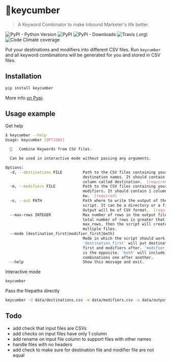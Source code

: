 # 🥒keycumber

> A Keyword Combinator to make Inbound Marketer's life better.

![PyPI - Python Version](https://img.shields.io/pypi/pyversions/keycumber?style=flat-square)
![PyPI](https://img.shields.io/pypi/v/keycumber?style=flat-square)
![PyPI - Downloads](https://img.shields.io/pypi/dm/keycumber?style=flat-square)
![Travis (.org)](https://img.shields.io/travis/louisguitton/keycumber?style=flat-square)
![Code Climate coverage](https://img.shields.io/codeclimate/coverage/louisguitton/keycumber?style=flat-square)

Put your destinations and modifiers into different CSV files.
Run `keycumber` and all keyword combinations will be generated for you and stored in CSV files.

## Installation

```sh
pip install keycumber
```

More info [on Pypi](https://pypi.org/project/keycumber/).

## Usage example

Get help

```sh
$ keycumber --help
Usage: keycumber [OPTIONS]

  🥒   Combine Keywords from CSV files.

  Can be used in interactive mode without passing any arguments.

Options:
  -d, --destinations FILE         Path to the CSV files containing your
                                  destination names. It should contain 1
                                  column called destination.  [required]
  -m, --modifiers FILE            Path to the CSV files containing your
                                  modifiers. It should contain 1 column called
                                  kw.  [required]
  -o, --out PATH                  Path where to write the output of the
                                  script. It can be a directory or a file.
                                  Output will be of CSV format.  [required]
  --max-rows INTEGER              Max number of rows in the output file(s). If
                                  total number of rows is greater that
                                  max_rows, then the script will create
                                  multiple files.
  --mode [destination_first|modifier_first|both]
                                  Mode in which the script should work:
                                  'destination_first' will put destinations
                                  first and modifiers after. 'modifier_first'
                                  is the opposite. 'both' will include both
                                  combinations one after another.
  --help                          Show this message and exit.
```

Interactive mode

```sh
keycumber
```

Pass the filepaths directly

```sh
keycumber -d data/destinations.csv -m data/modifiers.csv -o data/output/
```

## Todo

- add check that input files are CSVs
- add checks on input files have only 1 column
- add rename on input file column to support files with other names
- handle files with no headers
- add check to make sure for destination file and modifier file are not equal
